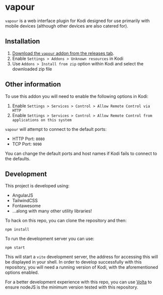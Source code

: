 # vapour

`vapour` is a web interface plugin for Kodi designed for use primarily with mobile devices (although other devices are also catered for).

## Installation

1. [Download the `vapour` addon from the releases tab](https://github.com/mikerdean/ng-vapour/releases).
2. Enable `Settings > Addons > Unknown resources` in Kodi
3. Use `Addons > Install from zip` option within Kodi and select the downloaded zip file

## Other information

To use this addon you will need to enable the following options in Kodi:

1. Enable `Settings > Services > Control > Allow Remote Control via HTTP`
2. Enable `Settings > Services > Control > Allow Remote Control from applications on this system`

`vapour` will attempt to connect to the default ports:

- HTTP Port: `8080`
- TCP Port: `9090`

You can change the default ports and host names if Kodi fails to connect to the defaults.

## Development

This project is developed using:

- AngularJS
- TailwindCSS
- Fontawesome
- ...along with many other utility libraries!

To hack on this repo, you can clone the repository and then:

```
npm install
```

To run the development server you can use:

```
npm start
```

This will start a `vite` development server, the address for accessing this will be displayed in your shell. In order to develop successfully with this repository, you will need a running version of Kodi, with the aforementioned options enabled.

For a better development experience with this repo, you can use [Volta](https://docs.volta.sh/guide/getting-started) to ensure nodeJS is the minimum version tested with this repository.
